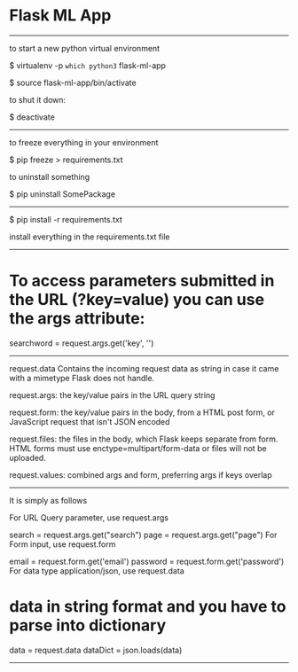 # Flask ML App
-----------------------------------

to start a new python virtual environment

$ virtualenv -p `which python3` flask-ml-app

$ source flask-ml-app/bin/activate

to shut it down:

$ deactivate

-----------------------------------

to freeze everything in your environment

$ pip freeze > requirements.txt

to uninstall something 

$ pip uninstall SomePackage

-----------------------------------

$ pip install -r requirements.txt

install everything in the requirements.txt file

-----------------------------------

# To access parameters submitted in the URL (?key=value) you can use the args attribute:

searchword = request.args.get('key', '')

-----------------------------------

request.data Contains the incoming request data as string in case it came with a mimetype Flask does not handle.

request.args: the key/value pairs in the URL query string

request.form: the key/value pairs in the body, from a HTML post form, or JavaScript request that isn't JSON encoded

request.files: the files in the body, which Flask keeps separate from form. HTML forms must use enctype=multipart/form-data or files will not be uploaded.

request.values: combined args and form, preferring args if keys overlap

-----------------------------------

It is simply as follows

For URL Query parameter, use request.args

search = request.args.get("search")
page = request.args.get("page")
For Form input, use request.form

email = request.form.get('email')
password = request.form.get('password')
For data type application/json, use request.data

# data in string format and you have to parse into dictionary
data = request.data
dataDict = json.loads(data)

-----------------------------------